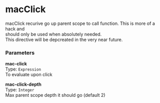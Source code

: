 
macClick
===
macClick recurive go up parent scope to call function. This is more of a hack and  
should only be used when absolutely needed.  
This directive will be depcreated in the very near future.  
  
### Parameters
**mac-click**  
Type: `Expression`  
To evaluate upon click  
  
**mac-click-depth**  
Type: `Integer`  
Max parent scope depth it should go (default 2)  
  


